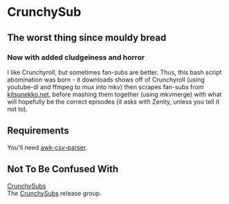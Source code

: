 # CrunchySub

## The worst thing since mouldy bread

### Now with added cludgeiness and horror

I like Crunchyroll, but sometimes fan-subs are better.
Thus, this bash script abomination was born - it downloads shows off of Crunchyroll (using youtube-dl and ffmpeg to mux into mkv) then scrapes fan-subs from [kitsunekko.net](kitsunekko.net), before mashing them together (using mkvmerge) with what will hopefully be the correct episodes (it asks with Zenity, unless you tell it not to).

## Requirements

You'll need [awk-csv-parser](https://github.com/geoffroy-aubry/awk-csv-parser).

## Not To Be Confused With

[CrunchySubs](https://github.com/7ouma/CrunchySubs)  
The [CrunchySubs](https://anidb.net/perl-bin/animedb.pl?show=group&gid=8811) release group.
